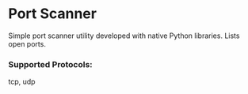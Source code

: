 # Port Scanner
Simple port scanner utility developed with native Python libraries. Lists open ports.  

### Supported Protocols:  
tcp, udp  